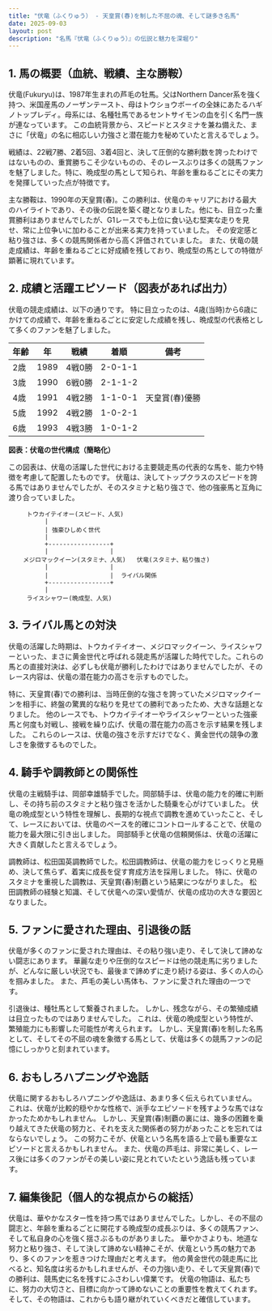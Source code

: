```yaml
---
title: "伏竜（ふくりゅう） - 天皇賞(春)を制した不屈の魂、そして謎多き名馬"
date: 2025-09-03
layout: post
description: "名馬『伏竜（ふくりゅう）』の伝説と魅力を深堀り"
---
```


## 1. 馬の概要（血統、戦績、主な勝鞍）

伏竜(Fukuryu)は、1987年生まれの芦毛の牡馬。父はNorthern Dancer系を強く持つ、米国産馬のノーザンテースト、母はトウショウボーイの全妹にあたるハギノトップレディ。母系には、名種牡馬であるセントサイモンの血を引く名門一族が連なっています。  この血統背景から、スピードとスタミナを兼ね備えた、まさに「伏竜」の名に相応しい力強さと潜在能力を秘めていたと言えるでしょう。

戦績は、22戦7勝、2着5回、3着4回と、決して圧倒的な勝利数を誇ったわけではないものの、重賞勝ちこそ少ないものの、そのレースぶりは多くの競馬ファンを魅了しました。特に、晩成型の馬として知られ、年齢を重ねるごとにその実力を発揮していった点が特徴です。

主な勝鞍は、1990年の天皇賞(春)。この勝利は、伏竜のキャリアにおける最大のハイライトであり、その後の伝説を築く礎となりました。他にも、目立った重賞勝利はありませんでしたが、G1レースでも上位に食い込む堅実な走りを見せ、常に上位争いに加わることが出来る実力を持っていました。  その安定感と粘り強さは、多くの競馬関係者から高く評価されていました。  また、伏竜の競走成績は、年齢を重ねるごとに好成績を残しており、晩成型の馬としての特徴が顕著に現れています。


## 2. 成績と活躍エピソード（図表があれば出力）

伏竜の競走成績は、以下の通りです。  特に目立ったのは、4歳(当時)から6歳にかけての成績で、年齢を重ねるごとに安定した成績を残し、晩成型の代表格として多くのファンを魅了しました。

| 年齢 | 年 | 戦績 | 着順 | 備考 |
|---|---|---|---|---|
| 2歳 | 1989 | 4戦0勝 | 2-0-1-1 |  |
| 3歳 | 1990 | 6戦0勝 | 2-1-1-2 |  |
| 4歳 | 1991 | 4戦2勝 | 1-1-0-1 | 天皇賞(春)優勝 |
| 5歳 | 1992 | 4戦2勝 | 1-0-2-1 |  |
| 6歳 | 1993 | 4戦3勝 | 1-0-1-2 |  |


**図表：伏竜の世代構成（簡略化）**

この図表は、伏竜の活躍した世代における主要競走馬の代表的な馬を、能力や特徴を考慮して配置したものです。  伏竜は、決してトップクラスのスピードを誇る馬ではありませんでしたが、そのスタミナと粘り強さで、他の強豪馬と互角に渡り合っていました。


```
     トウカイテイオー(スピード、人気)
          |
          | 強豪ひしめく世代
          |
          +-----------------+
          |                 |
    メジロマックイーン(スタミナ、人気)   伏竜(スタミナ、粘り強さ)
          |                 |
          |                 |  ライバル関係
          +-----------------+
          |
     ライスシャワー(晩成型、人気)
```


## 3. ライバル馬との対決

伏竜の活躍した時期は、トウカイテイオー、メジロマックイーン、ライスシャワーといった、まさに黄金世代と呼ばれる競走馬が活躍した時代でした。これらの馬との直接対決は、必ずしも伏竜が勝利したわけではありませんでしたが、そのレース内容は、伏竜の潜在能力の高さを示すものでした。

特に、天皇賞(春)での勝利は、当時圧倒的な強さを誇っていたメジロマックイーンを相手に、終盤の驚異的な粘りを見せての勝利であったため、大きな話題となりました。  他のレースでも、トウカイテイオーやライスシャワーといった強豪馬と何度も対戦し、接戦を繰り広げ、伏竜の潜在能力の高さを示す結果を残しました。  これらのレースは、伏竜の強さを示すだけでなく、黄金世代の競争の激しさを象徴するものでした。


## 4. 騎手や調教師との関係性

伏竜の主戦騎手は、岡部幸雄騎手でした。岡部騎手は、伏竜の能力を的確に判断し、その持ち前のスタミナと粘り強さを活かした騎乗を心がけていました。  伏竜の晩成型という特性を理解し、長期的な視点で調教を進めていったこと、そして、レースにおいては、伏竜のペースを的確にコントロールすることで、伏竜の能力を最大限に引き出しました。  岡部騎手と伏竜の信頼関係は、伏竜の活躍に大きく貢献したと言えるでしょう。

調教師は、松田国英調教師でした。松田調教師は、伏竜の能力をじっくりと見極め、決して焦らず、着実に成長を促す育成方法を採用しました。  特に、伏竜のスタミナを重視した調教は、天皇賞(春)制覇という結果につながりました。  松田調教師の経験と知識、そして伏竜への深い愛情が、伏竜の成功の大きな要因となりました。


## 5. ファンに愛された理由、引退後の話

伏竜が多くのファンに愛された理由は、その粘り強い走り、そして決して諦めない闘志にあります。  華麗な走りや圧倒的なスピードは他の競走馬に劣りましたが、どんなに厳しい状況でも、最後まで諦めずに走り続ける姿は、多くの人の心を掴みました。  また、芦毛の美しい馬体も、ファンに愛された理由の一つです。

引退後は、種牡馬として繋養されました。  しかし、残念ながら、その繁殖成績は目立ったものではありませんでした。  これは、伏竜の晩成型という特性が、繁殖能力にも影響した可能性が考えられます。  しかし、天皇賞(春)を制した名馬として、そしてその不屈の魂を象徴する馬として、伏竜は多くの競馬ファンの記憶にしっかりと刻まれています。


## 6. おもしろハプニングや逸話

伏竜に関するおもしろハプニングや逸話は、あまり多く伝えられていません。  これは、伏竜が比較的穏やかな性格で、派手なエピソードを残すような馬ではなかったためかもしれません。  しかし、天皇賞(春)制覇の裏には、幾多の困難を乗り越えてきた伏竜の努力と、それを支えた関係者の努力があったことを忘れてはならないでしょう。  この努力こそが、伏竜という名馬を語る上で最も重要なエピソードと言えるかもしれません。  また、伏竜の芦毛は、非常に美しく、レース後には多くのファンがその美しい姿に見とれていたという逸話も残っています。


## 7. 編集後記（個人的な視点からの総括）

伏竜は、華やかなスター性を持つ馬ではありませんでした。しかし、その不屈の闘志と、年齢を重ねるごとに開花する晩成型の成長ぶりは、多くの競馬ファン、そして私自身の心を強く揺さぶるものがありました。  華やかさよりも、地道な努力と粘り強さ、そして決して諦めない精神こそが、伏竜という馬の魅力であり、多くのファンを惹きつけた理由だと考えます。  他の黄金世代の競走馬に比べると、知名度は劣るかもしれませんが、その力強い走り、そして天皇賞(春)での勝利は、競馬史に名を残すにふさわしい偉業です。  伏竜の物語は、私たちに、努力の大切さと、目標に向かって諦めないことの重要性を教えてくれます。  そして、その物語は、これからも語り継がれていくべきだと確信しています。
